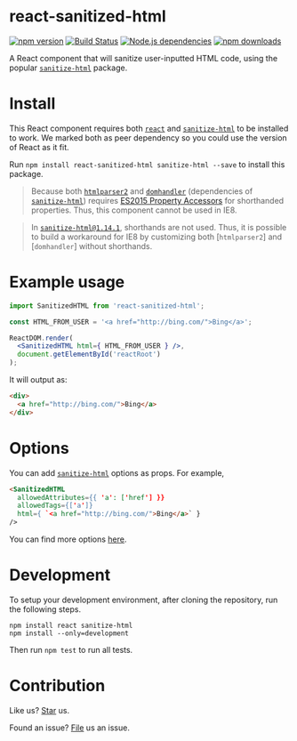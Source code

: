 # react-sanitized-html

[![npm version](https://badge.fury.io/js/react-sanitized-html.svg)](https://npmjs.com/package/react-sanitized-html) [![Build Status](https://travis-ci.org/compulim/react-sanitized-html.svg?branch=master)](https://travis-ci.org/compulim/react-sanitized-html) [![Node.js dependencies](https://david-dm.org/compulim/react-sanitized-html.svg)](https://david-dm.org/compulim/react-sanitized-html) [![npm downloads](https://img.shields.io/npm/dm/react-sanitized-html.svg)](https://npmjs.com/package/react-sanitized-html)

A React component that will sanitize user-inputted HTML code, using the popular [`sanitize-html`](https://npmjs.com/package/sanitize-html) package.

# Install

This React component requires both [`react`](https://npmjs.com/package/react) and [`sanitize-html`](https://npmjs.com/package/sanitize-html) to be installed to work. We marked both as peer dependency so you could use the version of React as it fit.

Run `npm install react-sanitized-html sanitize-html --save` to install this package.

> Because both [`htmlparser2`](https://npmjs.com/packages/htmlparser2) and [`domhandler`](https://npmjs.com/packages/domhandler) (dependencies of [`sanitize-html`](https://npmjs.com/packages/sanitize-html)) requires [ES2015 Property Accessors](https://developer.mozilla.org/en-US/docs/Web/JavaScript/Reference/Operators/Property_Accessors) for shorthanded properties. Thus, this component cannot be used in IE8.

> In [`sanitize-html@1.14.1`](https://npmjs.com/packages/sanitize-html), shorthands are not used. Thus, it is possible to build a workaround for IE8 by customizing both [`htmlparser2`] and [`domhandler`] without shorthands.

# Example usage

```jsx
import SanitizedHTML from 'react-sanitized-html';

const HTML_FROM_USER = '<a href="http://bing.com/">Bing</a>';

ReactDOM.render(
  <SanitizedHTML html={ HTML_FROM_USER } />,
  document.getElementById('reactRoot')
);
```

It will output as:

```html
<div>
  <a href="http://bing.com/">Bing</a>
</div>
```

# Options

You can add [`sanitize-html`](https://npmjs.com/package/sanitize-html) options as props. For example,

```html
<SanitizedHTML
  allowedAttributes={{ 'a': ['href'] }}
  allowedTags={['a']}
  html={ `<a href="http://bing.com/">Bing</a>` }
/>
```

You can find more options [here](https://npmjs.com/package/sanitize-html).

# Development

To setup your development environment, after cloning the repository, run the following steps.

```
npm install react sanitize-html
npm install --only=development
```

Then run `npm test` to run all tests.

# Contribution

Like us? [Star](https://github.com/compulim/react-sanitized-html/stargazers) us.

Found an issue? [File](https://github.com/compulim/react-sanitized-html/issues) us an issue.
